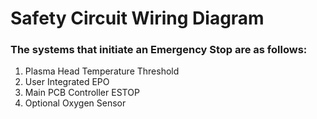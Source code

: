 # Safety Circuit Wiring Diagram

### The systems that initiate an Emergency Stop are as follows: <a href="#toc54339771" id="toc54339771"></a>

1. Plasma Head Temperature Threshold
2. User Integrated EPO
3. Main PCB Controller ESTOP
4. Optional Oxygen Sensor
